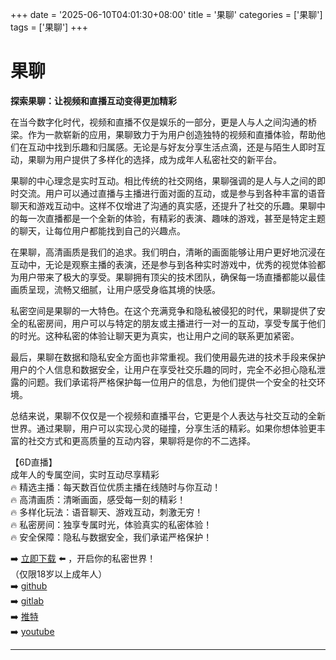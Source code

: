 +++
date = '2025-06-10T04:01:30+08:00'
title = '果聊'
categories = ['果聊']
tags = ['果聊']
+++

# 果聊

**探索果聊：让视频和直播互动变得更加精彩**

在当今数字化时代，视频和直播不仅是娱乐的一部分，更是人与人之间沟通的桥梁。作为一款崭新的应用，果聊致力于为用户创造独特的视频和直播体验，帮助他们在互动中找到乐趣和归属感。无论是与好友分享生活点滴，还是与陌生人即时互动，果聊为用户提供了多样化的选择，成为成年人私密社交的新平台。

果聊的中心理念是实时互动。相比传统的社交网络，果聊强调的是人与人之间的即时交流。用户可以通过直播与主播进行面对面的互动，或是参与到各种丰富的语音聊天和游戏互动中。这样不仅增进了沟通的真实感，还提升了社交的乐趣。果聊中的每一次直播都是一个全新的体验，有精彩的表演、趣味的游戏，甚至是特定主题的聊天，让每位用户都能找到自己的兴趣点。

在果聊，高清画质是我们的追求。我们明白，清晰的画面能够让用户更好地沉浸在互动中，无论是观察主播的表演，还是参与到各种实时游戏中，优秀的视觉体验都为用户带来了极大的享受。果聊拥有顶尖的技术团队，确保每一场直播都能以最佳画质呈现，流畅又细腻，让用户感受身临其境的快感。

私密空间是果聊的一大特色。在这个充满竞争和隐私被侵犯的时代，果聊提供了安全的私密房间，用户可以与特定的朋友或主播进行一对一的互动，享受专属于他们的时光。这种私密的体验让聊天更为真实，也让用户之间的联系更加紧密。

最后，果聊在数据和隐私安全方面也非常重视。我们使用最先进的技术手段来保护用户的个人信息和数据安全，让用户在享受社交乐趣的同时，完全不必担心隐私泄露的问题。我们承诺将严格保护每一位用户的信息，为他们提供一个安全的社交环境。

总结来说，果聊不仅仅是一个视频和直播平台，它更是个人表达与社交互动的全新世界。通过果聊，用户可以实现心灵的碰撞，分享生活的精彩。如果你想体验更丰富的社交方式和更高质量的互动内容，果聊将是你的不二选择。

【6D直播】  
成年人的专属空间，实时互动尽享精彩  
🔥 精选主播：每天数百位优质主播在线随时与你互动！  
🔥 高清画质：清晰画面，感受每一刻的精彩！  
🔥 多样化玩法：语音聊天、游戏互动，刺激无穷！  
🔥 私密房间：独享专属时光，体验真实的私密体验！  
🔥 安全保障：隐私与数据安全，我们承诺严格保护！

➡️ [立即下载](https://down123.s3.ap-east-1.amazonaws.com/down/down.html?channelCode=blog) ⬅️ ，开启你的私密世界！  
（仅限18岁以上成年人）  
➡️ [github](https://aldult-live.github.io/)  
➡️ [gitlab](https://seo-09598d.gitlab.io/)  
➡️ [推特](https://x.com/wegame33)  
➡️ [youtube](https://www.youtube.com/@6Dlive)  

---

